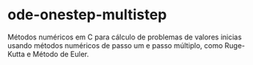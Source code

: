 # ode-onestep-multistep
Métodos numéricos em C para cálculo de problemas de valores inicias usando métodos numéricos de passo um e passo múltiplo, como Ruge-Kutta e Método de Euler.

